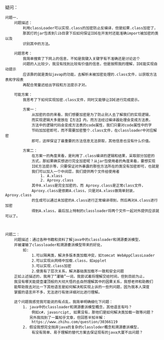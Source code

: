 疑问：  

    问题一. 
        问题描述：
            利用classLoader可以实现.class的加密防止反编译，但是如果.class加密了，
            那其打的jar包丢到lib目录下后如何保证IDE在开发时还能准确import被加密的类以及
            识别其中的方法。

        问题思考：
            我简单搜索了下网上的信息，不知是我键入关键字有不准确还是讨论这个
            问题的人比较少，我没有找到比较有价值的信息，但是按照我的理解，IDE能实现自动提示
            应该靠的就是类似javap的功能，去解析未被加密处理的.class文件，以获取方法表和字段表
            再配合常量迟给出字段和方法提示才对。

        可能方案：
            我思考了下如何实现加密.class文件，同时又能够让IDE进行完成提示。
            
            方案一：
                从加密的目的来看，我们想要加密是为了防止别人去了解我们的实现逻辑，
                而实现逻辑大多是放在【方法】内，而方法经过编译器处理会变成方法表，
                方法中的逻辑代码会变成方法表的code属性，我们只要对code属性中的字
                节码加加密即可，而不需要加密整个.class文件，在classloader中对应解密
                即可，这样保证了最重要的方法信息无法获取，其他信息也没有什么价值。
        
            方案二：
                在方案一的角度来看，是利用了.class编译的逻辑和结果，采取部分加密的    
                方式，那如果确实想进行完全加密呢？从jar包使用者的角度来看，要想实现
                IDE方法提示等，只要保证对外暴露的那些方法所在的类没有加密即可，也就是
                我们可以加入一个中间层，我们提供两个文件给使用者
                    1. A.xlass
                    2. Aproxy.class
                其中A.xlass是完全加密的，而 Aproxy.class是正常class文件，
                Aproxy.class是依赖A.class，只是对A.xlass做简单封装，Aproxy.class
                的生成可以通过未加密的A.class进行正常编译得到，然后再对A.class进行加密
                得到A.xlass，最后加上特制的classloader将两个文件一起对外提供应该就可以了。

  

    问题二：
        问题描述：通过各种书籍和资料了解java中的classloader和溯源委派模型，
        并被灌输了classloader和溯源委派模型带来的好处，
            如: 
                1.可以隔离类，解决多版本类加载冲突，如tomcat WebAppClassLoader
                2.可以实现从网络中加载.class，如applet
                3.可以实现.class加密
                2.使类有了层次关系，解决基础类加载不一致和安全问题
        正如上述描述的，我用了“灌输”一词，我尝试着将理解交给时间，但到目前为止，
        我没有哪天能提壶灌顶般的大彻大悟的去自然理解其中的因果关系，我想老师和助教们
        能帮助我去对比一下其他语言是如何解决和实现上诉的一些列问题，因为我本人深度
        掌握的语言并不多，无法进行有效详细对比进行理解。

        这个问题我感觉我可能说的有点乱，我简单明确细化下问题：
            1. java中的classloader和溯源委派模型概念，其他语言有吗？
                例如c#，javasrcipt, 如果没有，那他们是如何解决类加载一致等问题？
               另外我找到了一篇知乎文章，但回答半知半解：
                https://www.zhihu.com/question/30366119
            2. 假设我想完全抛弃java的复杂的classloder概念和溯源委派模型，
                有没有简单、易于理解的替代方案去保证现有的java大厦不出问题？
            